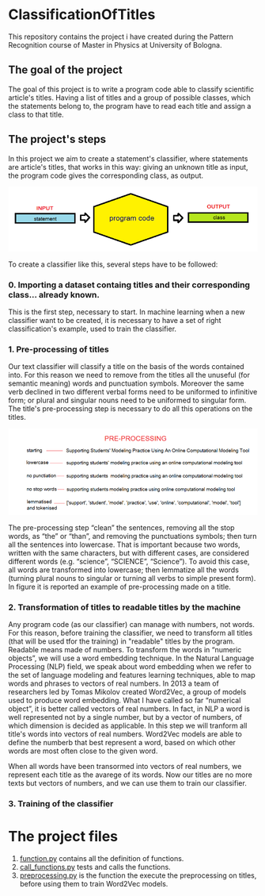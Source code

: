 # ClassificationOfTitles
This repository contains the project i have created during the Pattern Recognition course of Master in Physics at University of Bologna.

## The goal of the project
The goal of this project is to write a program code able to classify scientific article's titles. Having a list of titles and a group of possible classes, which the statements belong to, the program have to read each title and assign a class to that title.

## The project's steps
In this project we aim to create a statement's classifier, where statements are article's titles, that works in this way: giving an unknown title as input, the program code gives  the corresponding class, as output.

![fig. how classifier works](https://github.com/martinacaramaschi/ClassificationOfTitles/blob/master/readme_images/01fig.statement_code_class.png)

To create a classifier like this, several steps have to be followed:
### 0. Importing a dataset containg titles and their corresponding class... already known.
This is the first step, necessary to start. In machine learning when a new classifier want to be created, it is necessary to have a set of right classification's example, used to train the classifier. 
### 1. Pre-processing of titles
Our text classifier will classify a title on the basis of the words contained into. For this reason we need to remove from the titles all the unuseful (for semantic meaning) words and punctuation symbols. Moreover the same verb declined in two different verbal forms need to be uniformed to infinitive form; or plural and singular nouns need to be uniformed to singular form. The title's pre-processing step is necessary to do all this operations on the titles.

![fig. preprocessing steps](https://github.com/martinacaramaschi/ClassificationOfTitles/blob/master/readme_images/05fig.preprocessing.png)

The pre-processing step “clean” the sentences, removing all the stop words, as “the” or “than”, and removing the punctuations symbols; then turn all the sentences into lowercase. That is important because two words, written with the same characters, but with different cases, are considered different words (e.g. “science”, “SCIENCE”, “Science”). To avoid this case, all words are transformed into lowercase; then lemmatize all the words (turning plural nouns to singular or turning all verbs to simple present form). In figure it is reported an example of pre-processing made on a title.

### 2. Transformation of titles to readable titles by the machine
Any program code (as our classifier) can manage with numbers, not words. For this reason, before training the classifier, we need to transform all titles (that will be used tfor the training) in "readable" titles by the program. Readable means made of numbers. To transform the words in “numeric objects”, we will use a word embedding technique. In the Natural Language Processing (NLP) field, we speak about word embedding when we refer to the set of language modeling and features learning techniques, able to map words and phrases to vectors of real numbers.  In 2013 a team of researchers led by Tomas Mikolov created Word2Vec, a group of models used to produce word embedding. What I have called so far “numerical object”, it is better called vectors of real numbers. In fact, in NLP a word is well represented not by a single number, but by a vector of numbers, of which dimension is decided as applicable. In this step we will tranform all title's words into vectors of real numbers. Word2Vec models are able to define the numberb that best represent a word, based on which other words are most often close to the given word.

When all words have been transormed into vectors of real numbers, we represent each title as the avarege of its words. Now our titles are no more texts but vectors of numbers, and we can use them to train our classifier.

### 3. Training of the classifier


# The project files
1. [function.py](https://github.com/martinacaramaschi/ClassificationOfTitles/blob/master/functions.py) contains all the definition of functions.
2. [call_functions.py](https://github.com/martinacaramaschi/ClassificationOfTitles/blob/master/call_functions.py) tests and calls the functions.
3. [preprocessing.py](https://github.com/martinacaramaschi/ClassificationOfTitles/blob/master/preprocessing.py) is the function the execute the preprocessing on titles, before using them to train Word2Vec models.
